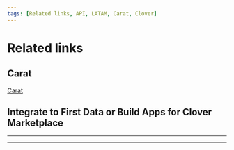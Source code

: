 ```yaml
---
tags: [Related links, API, LATAM, Carat, Clover]
---
```


# Related links

## Carat

[Carat](https://dev.softwareexpress.com.br/)


## Integrate to First Data or Build Apps for Clover Marketplace

---

<!-- type: row -->

<!-- type: card
title: Clover
description: Add semi-integrated payments to your iOS, Android or Windows POS using our attractive Clover Mini or Go hardware. 
-->

<!-- type: card
title: cardPointe Gateway
description: Securely process a wide range of credit, debit and alternative payment options, for both card-present and card-not-present transactions, with our complete set of APIs. Simply manage all transactions from one place, with the comprehensive CardPointe platform. 
-->

<!-- type: card
title: Rapid Connect
description: One stop access to create, test, certify and deliver payment rich applications that seamlessly integrate to First Data Payment Systems. 
-->

<!-- type: card
title: Clover App Market
description: Develop Apps for the Clover Marketplace.
-->

<!-- type: row-end -->

---
